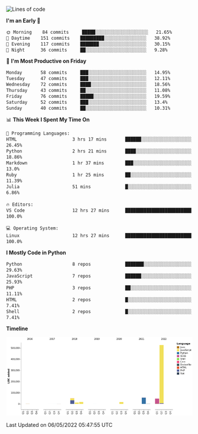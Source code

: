 <!--START_SECTION:waka-->
![Lines of code](https://img.shields.io/badge/From%20Hello%20World%20I%27ve%20Written-736%20Thousand%20lines%20of%20code-blue)

**I'm an Early 🐤** 

```text
🌞 Morning    84 commits     █████░░░░░░░░░░░░░░░░░░░░   21.65% 
🌆 Daytime    151 commits    █████████░░░░░░░░░░░░░░░░   38.92% 
🌃 Evening    117 commits    ███████░░░░░░░░░░░░░░░░░░   30.15% 
🌙 Night      36 commits     ██░░░░░░░░░░░░░░░░░░░░░░░   9.28%

```
📅 **I'm Most Productive on Friday** 

```text
Monday       58 commits     ███░░░░░░░░░░░░░░░░░░░░░░   14.95% 
Tuesday      47 commits     ███░░░░░░░░░░░░░░░░░░░░░░   12.11% 
Wednesday    72 commits     ████░░░░░░░░░░░░░░░░░░░░░   18.56% 
Thursday     43 commits     ██░░░░░░░░░░░░░░░░░░░░░░░   11.08% 
Friday       76 commits     █████░░░░░░░░░░░░░░░░░░░░   19.59% 
Saturday     52 commits     ███░░░░░░░░░░░░░░░░░░░░░░   13.4% 
Sunday       40 commits     ██░░░░░░░░░░░░░░░░░░░░░░░   10.31%

```


📊 **This Week I Spent My Time On** 

```text
💬 Programming Languages: 
HTML                     3 hrs 17 mins       ██████░░░░░░░░░░░░░░░░░░░   26.45% 
Python                   2 hrs 21 mins       ████░░░░░░░░░░░░░░░░░░░░░   18.86% 
Markdown                 1 hr 37 mins        ███░░░░░░░░░░░░░░░░░░░░░░   13.0% 
Ruby                     1 hr 25 mins        ██░░░░░░░░░░░░░░░░░░░░░░░   11.39% 
Julia                    51 mins             █░░░░░░░░░░░░░░░░░░░░░░░░   6.86%

🔥 Editors: 
VS Code                  12 hrs 27 mins      █████████████████████████   100.0%

💻 Operating System: 
Linux                    12 hrs 27 mins      █████████████████████████   100.0%

```

**I Mostly Code in Python** 

```text
Python                   8 repos             ███████░░░░░░░░░░░░░░░░░░   29.63% 
JavaScript               7 repos             ██████░░░░░░░░░░░░░░░░░░░   25.93% 
PHP                      3 repos             ██░░░░░░░░░░░░░░░░░░░░░░░   11.11% 
HTML                     2 repos             █░░░░░░░░░░░░░░░░░░░░░░░░   7.41% 
Shell                    2 repos             █░░░░░░░░░░░░░░░░░░░░░░░░   7.41%

```


**Timeline**

![Chart not found](https://raw.githubusercontent.com/telesoho/telesoho/master/charts/bar_graph.png) 


 Last Updated on 06/05/2022 05:47:55 UTC
<!--END_SECTION:waka-->


<!--
**telesoho/telesoho** is a ✨ _special_ ✨ repository because its `README.md` (this file) appears on your GitHub profile.

Here are some ideas to get you started:

- 🔭 I’m currently working on ...
- 🌱 I’m currently learning ...
- 👯 I’m looking to collaborate on ...
- 🤔 I’m looking for help with ...
- 💬 Ask me about ...
- 📫 How to reach me: ...
- 😄 Pronouns: ...
- ⚡ Fun fact: ...
-->
